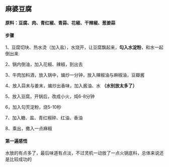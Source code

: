 ## 麻婆豆腐

#### 原料：豆腐、肉、青红椒、青蒜、花椒、干辣椒、葱姜蒜

#### 步骤

1、豆腐切块、热水烫（加入盐），水烧开，让豆腐飘起来，**勾入水淀粉**，和水一起倒出来

2、锅内倒油，加入花椒、辣椒，到出去

3、牛肉加料酒，放入锅中，煸炒一分钟，放入辣椒油与麻椒油，豆瓣酱

4、放入蒜末与姜末，煸炒出香味，加入酱油、水 **（水别放太多了）**

5、放入豆腐，开锅后，改成小火，炖6-8分钟

6，加入勾芡淀粉，烧5-10秒

7、加入糖、盐、青红椒碎、红油、香油

8、乘出，撒入一点麻椒

#### 第一遍感悟
水放的有点多了，最后味道有点淡，不过灵机一动放了一点火锅底料，总体来说还是比较成功的